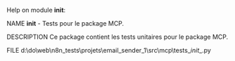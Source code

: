 Help on module __init__:

NAME
    __init__ - Tests pour le package MCP.

DESCRIPTION
    Ce package contient les tests unitaires pour le package MCP.

FILE
    d:\do\web\n8n_tests\projets\email_sender_1\src\mcp\tests\__init__.py


